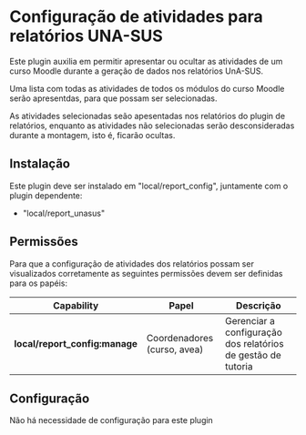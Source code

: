 Configuração de atividades para relatórios UNA-SUS
==================================================

Este plugin auxilia em permitir apresentar ou ocultar as atividades de um curso Moodle durante a geração de dados nos relatórios UnA-SUS.

Uma lista com todas as atividades de todos os módulos do curso Moodle serão apresentdas, para que possam ser selecionadas.

As atividades selecionadas seão apesentadas nos relatórios do plugin de relatórios, enquanto as atividades não selecionadas serão desconsideradas durante a montagem, isto é, ficarão ocultas.

Instalação
----------

Este plugin deve ser instalado em "local/report_config", juntamente com o plugin dependente:

* "local/report_unasus"

Permissões
----------

Para que a configuração de atividades dos relatórios possam ser visualizados corretamente as seguintes permissões devem ser definidas para os papéis:

|   Capability              | Papel | Descrição |
| --- | --- | --- |
| **local/report_config:manage** | Coordenadores (curso, avea) | Gerenciar a configuração dos relatórios de gestão de tutoria | 

Configuração
------------

Não há necessidade de configuração para este plugin
